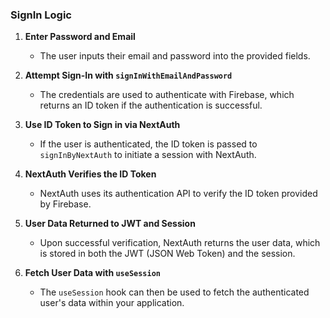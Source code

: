 ### SignIn Logic

1. **Enter Password and Email**
   - The user inputs their email and password into the provided fields.

2. **Attempt Sign-In with `signInWithEmailAndPassword`**
   - The credentials are used to authenticate with Firebase, which returns an ID token if the authentication is successful.

3. **Use ID Token to Sign in via NextAuth**
   - If the user is authenticated, the ID token is passed to `signInByNextAuth` to initiate a session with NextAuth.

4. **NextAuth Verifies the ID Token**
   - NextAuth uses its authentication API to verify the ID token provided by Firebase.

5. **User Data Returned to JWT and Session**
   - Upon successful verification, NextAuth returns the user data, which is stored in both the JWT (JSON Web Token) and the session.

6. **Fetch User Data with `useSession`**
   - The `useSession` hook can then be used to fetch the authenticated user's data within your application.
